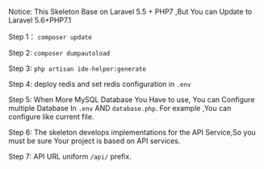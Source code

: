 Notice:
This Skeleton Base on Laravel 5.5 + PHP7 ,But You can Update to Laravel 5.6+PHP7.1

Step 1：
`composer update`

Step 2:
`composer dumpautoload`

Step 3:
`php artisan ide-helper:generate`

Step 4:
deploy redis and set redis configuration in `.env`

Step 5:
When More MySQL Database You Have to use, You can Configure multiple Database In `.env` AND `database.php`.
For example ,You can configure like current file.

Step 6:
The skeleton develops implementations for the API Service,So you must be sure Your project is based on API services.

Step 7:
API URL uniform `/api/`  prefix.

